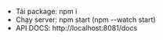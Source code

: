 - Tải package: npm i
- Chạy server: npm start (npm --watch start)
- API DOCS: http://localhost:8081/docs

